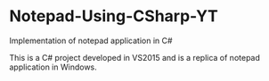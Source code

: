 # Notepad-Using-CSharp-YT
Implementation of notepad application in C#

This is a C# project developed in VS2015 and is a replica of notepad application in Windows.
